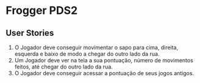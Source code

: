 # Frogger PDS2

## User Stories

1. O Jogador deve conseguir movimentar o sapo para cima, direita, esquerda e baixo de modo a chegar do outro lado da rua.
2. Um Jogador deve ver na tela a sua pontuação, número de movimentos feitos, até chegar do outro lado da rua.
3. O Jogador deve conseguir acessar a pontuação de seus jogos antigos.
